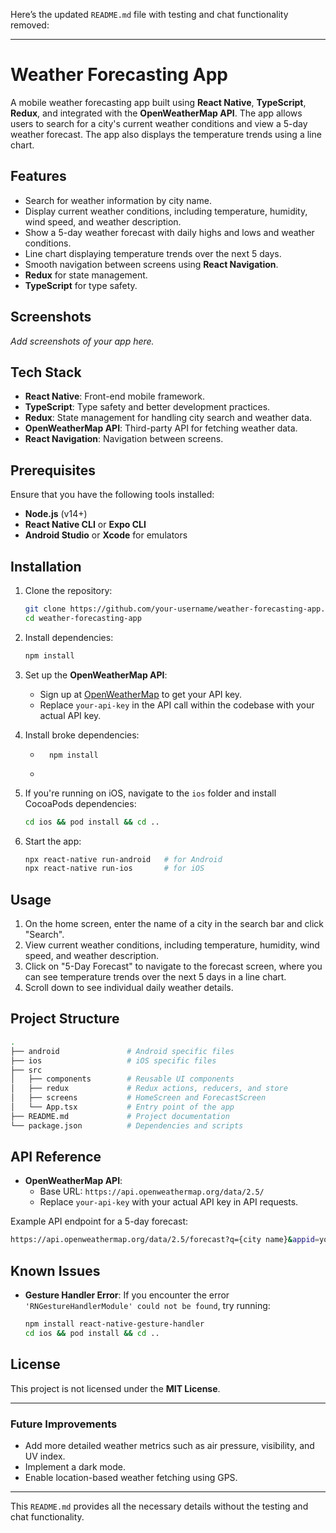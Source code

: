 Here’s the updated `README.md` file with testing and chat functionality removed:

---

# Weather Forecasting App

A mobile weather forecasting app built using **React Native**, **TypeScript**, **Redux**, and integrated with the **OpenWeatherMap API**. The app allows users to search for a city's current weather conditions and view a 5-day weather forecast. The app also displays the temperature trends using a line chart.

## Features

- Search for weather information by city name.
- Display current weather conditions, including temperature, humidity, wind speed, and weather description.
- Show a 5-day weather forecast with daily highs and lows and weather conditions.
- Line chart displaying temperature trends over the next 5 days.
- Smooth navigation between screens using **React Navigation**.
- **Redux** for state management.
- **TypeScript** for type safety.

## Screenshots

*Add screenshots of your app here.*

## Tech Stack

- **React Native**: Front-end mobile framework.
- **TypeScript**: Type safety and better development practices.
- **Redux**: State management for handling city search and weather data.
- **OpenWeatherMap API**: Third-party API for fetching weather data.
- **React Navigation**: Navigation between screens.

## Prerequisites

Ensure that you have the following tools installed:

- **Node.js** (v14+)
- **React Native CLI** or **Expo CLI**
- **Android Studio** or **Xcode** for emulators

## Installation

1. Clone the repository:

   ```bash
   git clone https://github.com/your-username/weather-forecasting-app.git
   cd weather-forecasting-app
   ```

2. Install dependencies:

   ```bash
   npm install
   ```

3. Set up the **OpenWeatherMap API**:
   - Sign up at [OpenWeatherMap](https://openweathermap.org/) to get your API key.
   - Replace `your-api-key` in the API call within the codebase with your actual API key.

4. Install broke dependencies:
   - ```
       npm install
   - ```

5. If you're running on iOS, navigate to the `ios` folder and install CocoaPods dependencies:

   ```bash
   cd ios && pod install && cd ..
   ```

6. Start the app:

   ```bash
   npx react-native run-android   # for Android
   npx react-native run-ios       # for iOS
   ```

## Usage

1. On the home screen, enter the name of a city in the search bar and click "Search".
2. View current weather conditions, including temperature, humidity, wind speed, and weather description.
3. Click on "5-Day Forecast" to navigate to the forecast screen, where you can see temperature trends over the next 5 days in a line chart.
4. Scroll down to see individual daily weather details.

## Project Structure

```bash
.
├── android               # Android specific files
├── ios                   # iOS specific files
├── src
│   ├── components        # Reusable UI components
│   ├── redux             # Redux actions, reducers, and store
│   ├── screens           # HomeScreen and ForecastScreen
│   └── App.tsx           # Entry point of the app
├── README.md             # Project documentation
└── package.json          # Dependencies and scripts
```

## API Reference

- **OpenWeatherMap API**:
  - Base URL: `https://api.openweathermap.org/data/2.5/`
  - Replace `your-api-key` with your actual API key in API requests.

Example API endpoint for a 5-day forecast:

```bash
https://api.openweathermap.org/data/2.5/forecast?q={city name}&appid=your-api-key
```

## Known Issues

- **Gesture Handler Error**: If you encounter the error `'RNGestureHandlerModule' could not be found`, try running:

  ```bash
  npm install react-native-gesture-handler
  cd ios && pod install && cd ..
  ```

## License

This project is not licensed under the **MIT License**.

---

### Future Improvements

- Add more detailed weather metrics such as air pressure, visibility, and UV index.
- Implement a dark mode.
- Enable location-based weather fetching using GPS.

---

This `README.md` provides all the necessary details without the testing and chat functionality.
